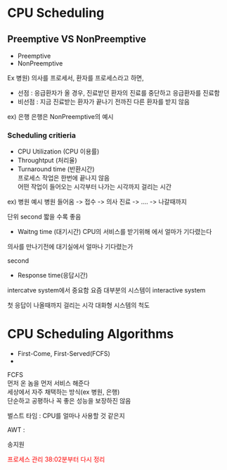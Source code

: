 

# CPU Scheduling


## Preemptive VS NonPreemptive
- Preemptive
- NonPreemptive

Ex 병원)
의사를 프로세서, 환자를 프로세스라고 하면,
- 선점 : 응급환자가 올 경우, 진료받던 환자의 진료를 중단하고 응급환자를 진료함
- 비선점 : 지금 진료받는 환자가 끝나기 전까진 다른 환자를 받지 않음

ex) 은행
은행은 NonPreemptive의 예시


### Scheduling critieria

- CPU Utilization (CPU 이용률)
- Throughtput (처리율)
- Turnaround time (반환시간)   
프로세스 작업은 한번에 끝나지 않음   
어떤 작업이 들어오는 시각부터 나가는 시각까지 걸리는 시간

ex) 병원 예시
병원 들어옴 -> 접수 -> 의사 진료 -> .... -> 나갈때까지

단위 second
짧을 수록 좋음

- Waitng time (대기시간)
CPU의 서비스를 받기위해 에서 얼마가 기다렸는다

의사를 만나기전에 대기실에서 얼마나 기다렸는가

second
- Response time(응답시간)

intercatve system에서 중요함
요즘 대부분의 시스템이 interactive system

첫 응답이 나올때까지 걸리는 시각
대화형 시스템의 척도

# CPU Scheduling Algorithms

- First-Come, First-Served(FCFS)
- 




FCFS   
먼저 온 놈을 먼저 서비스 해준다   
세상에서 자주 채택하는 방식(ex 병원, 은행)   
단순하고 공평하나 꼭 좋은 성능을 보장하진 않음   

벌스트 타임 : CPU를 얼마나 사용할 것 같은지

AWT :  


송지원 <div style="stle:bold; color: red;">프로세스 관리 38:02분부터 다시 정리</div>   

